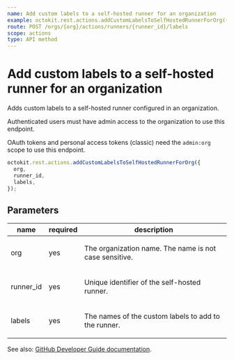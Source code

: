 ```yaml
---
name: Add custom labels to a self-hosted runner for an organization
example: octokit.rest.actions.addCustomLabelsToSelfHostedRunnerForOrg({ org, runner_id, labels })
route: POST /orgs/{org}/actions/runners/{runner_id}/labels
scope: actions
type: API method
---
```


# Add custom labels to a self-hosted runner for an organization

Adds custom labels to a self-hosted runner configured in an organization.

Authenticated users must have admin access to the organization to use this endpoint.

OAuth tokens and personal access tokens (classic) need the `admin:org` scope to use this endpoint.

```js
octokit.rest.actions.addCustomLabelsToSelfHostedRunnerForOrg({
  org,
  runner_id,
  labels,
});
```

## Parameters

<table>
  <thead>
    <tr>
      <th>name</th>
      <th>required</th>
      <th>description</th>
    </tr>
  </thead>
  <tbody>
    <tr><td>org</td><td>yes</td><td>

The organization name. The name is not case sensitive.

</td></tr>
<tr><td>runner_id</td><td>yes</td><td>

Unique identifier of the self-hosted runner.

</td></tr>
<tr><td>labels</td><td>yes</td><td>

The names of the custom labels to add to the runner.

</td></tr>
  </tbody>
</table>

See also: [GitHub Developer Guide documentation](https://docs.github.com/rest/actions/self-hosted-runners#add-custom-labels-to-a-self-hosted-runner-for-an-organization).
